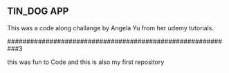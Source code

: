 ## TIN_DOG APP

This was a code along challange by Angela Yu from her udemy tutorials.

###########################################################3

this was fun to Code and this is also my first repository 
